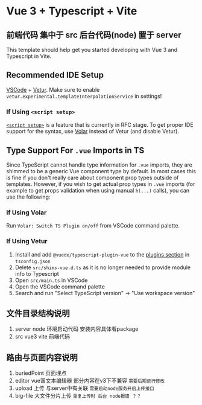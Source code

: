 # Vue 3 + Typescript + Vite

## 前端代码 集中于 src  后台代码(node) 置于 server

This template should help get you started developing with Vue 3 and Typescript in Vite.

## Recommended IDE Setup

[VSCode](https://code.visualstudio.com/) + [Vetur](https://marketplace.visualstudio.com/items?itemName=octref.vetur). Make sure to enable `vetur.experimental.templateInterpolationService` in settings!

### If Using `<script setup>`

[`<script setup>`](https://github.com/vuejs/rfcs/pull/227) is a feature that is currently in RFC stage. To get proper IDE support for the syntax, use [Volar](https://marketplace.visualstudio.com/items?itemName=johnsoncodehk.volar) instead of Vetur (and disable Vetur).

## Type Support For `.vue` Imports in TS

Since TypeScript cannot handle type information for `.vue` imports, they are shimmed to be a generic Vue component type by default. In most cases this is fine if you don't really care about component prop types outside of templates. However, if you wish to get actual prop types in `.vue` imports (for example to get props validation when using manual `h(...)` calls), you can use the following:

### If Using Volar

Run `Volar: Switch TS Plugin on/off` from VSCode command palette.

### If Using Vetur

1. Install and add `@vuedx/typescript-plugin-vue` to the [plugins section](https://www.typescriptlang.org/tsconfig#plugins) in `tsconfig.json`
2. Delete `src/shims-vue.d.ts` as it is no longer needed to provide module info to Typescript
3. Open `src/main.ts` in VSCode
4. Open the VSCode command palette
5. Search and run "Select TypeScript version" -> "Use workspace version"



## 文件目录结构说明 ##
1. server node 环境启动代码 安装内容具体看package
2. src vue3 vite 前端代码

## 路由与页面内容说明 ##

1. buriedPoint 页面埋点
2. editor vue富文本编辑器  部分内容在v3下不兼容 `需要后期进行修改`
3. upload 上传 与server中有关联 `需要启动node服务开启上传接口`
4. big-file 大文件分片上传 `重复上传时 后台 node报错 ？？`




  














